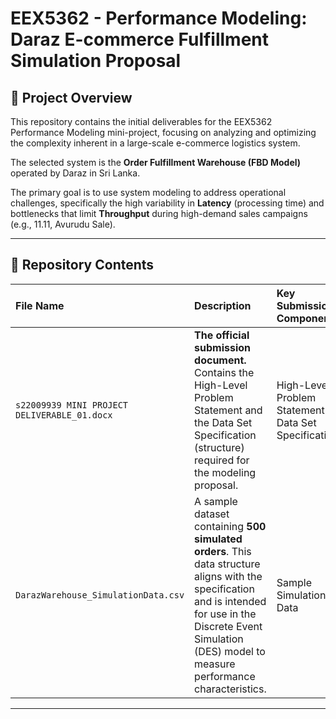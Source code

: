 # EEX5362 - Performance Modeling: Daraz E-commerce Fulfillment Simulation Proposal

## 🚀 Project Overview

This repository contains the initial deliverables for the EEX5362 Performance Modeling mini-project, focusing on analyzing and optimizing the complexity inherent in a large-scale e-commerce logistics system.

The selected system is the **Order Fulfillment Warehouse (FBD Model)** operated by Daraz in Sri Lanka.

The primary goal is to use system modeling to address operational challenges, specifically the high variability in **Latency** (processing time) and bottlenecks that limit **Throughput** during high-demand sales campaigns (e.g., 11.11, Avurudu Sale).

---

## 📂 Repository Contents

| File Name | Description | Key Submission Component |
| :--- | :--- | :--- |
| `s22009939 MINI PROJECT DELIVERABLE_01.docx` | **The official submission document.** Contains the High-Level Problem Statement and the Data Set Specification (structure) required for the modeling proposal. | High-Level Problem Statement & Data Set Specification |
| `DarazWarehouse_SimulationData.csv` | A sample dataset containing **500 simulated orders**. This data structure aligns with the specification and is intended for use in the Discrete Event Simulation (DES) model to measure performance characteristics. | Sample Simulation Data |

---
